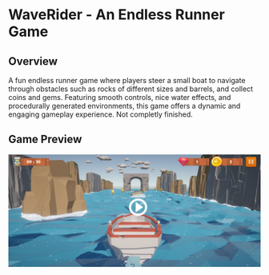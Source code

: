 # WaveRider - An Endless Runner Game

## Overview

A fun endless runner game where players steer a small boat to navigate through obstacles such as rocks of different sizes and barrels, and collect coins and gems. Featuring smooth controls, nice water effects, and procedurally generated environments, this game offers a dynamic and engaging gameplay experience. 
Not completly finished.

## Game Preview

[![Watch the video!](https://github.com/SomeCoder23/WaveRider/blob/main/Assets/Art/Screenshot%202024-07-03%20172447.png)](https://drive.google.com/file/d/1ihB1p9lvsQNAuPvISCeCg8Xy3kdJb0e9/view?usp=sharing)
